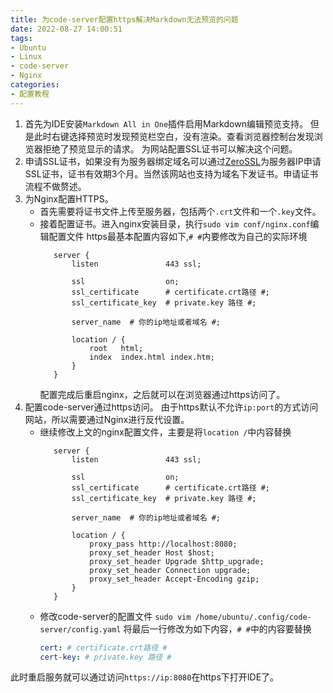 ```yaml
---
title: 为code-server配置https解决Markdown无法预览的问题
date: 2022-08-27 14:00:51
tags:
- Ubuntu
- Linux
- code-server
- Nginx
categories:
- 配置教程
---
```

1. 首先为IDE安装`Markdown All in One`插件启用Markdown编辑预览支持。
   但是此时右键选择预览时发现预览栏空白，没有渲染。查看浏览器控制台发现浏览器拒绝了预览显示的请求。
   为网站配置SSL证书可以解决这个问题。
2. 申请SSL证书，如果没有为服务器绑定域名可以通过[ZeroSSL](https://zerossl.com/)为服务器IP申请SSL证书，证书有效期3个月。当然该网站也支持为域名下发证书。申请证书流程不做赘述。
3. 为Nginx配置HTTPS。
   - 首先需要将证书文件上传至服务器，包括两个`.crt`文件和一个`.key`文件。
   - 接着配置证书。进入nginx安装目录，执行`sudo vim conf/nginx.conf`编辑配置文件
     https最基本配置内容如下,`# #`内要修改为自己的实际环境
     ```shell
        server {
    	    listen               443 ssl;
            
    	    ssl                  on;
    	    ssl_certificate      # certificate.crt路径 #; 
    	    ssl_certificate_key  # private.key 路径 #;

    	    server_name  # 你的ip地址或者域名 #;

    	    location / {
                root   html;
                index  index.html index.htm;
            }
        }
     ```
     配置完成后重启nginx，之后就可以在浏览器通过https访问了。
4. 配置code-server通过https访问。
   由于https默认不允许`ip:port`的方式访问网站，所以需要通过Nginx进行反代设置。
   - 继续修改上文的nginx配置文件，主要是将`location /`中内容替换
     ```shell
        server {
        	listen               443 ssl;
            
    	    ssl                  on;
    	    ssl_certificate      # certificate.crt路径 #; 
    	    ssl_certificate_key  # private.key 路径 #;

    	    server_name  # 你的ip地址或者域名 #;

        	location / {
                proxy_pass http://localhost:8080;
                proxy_set_header Host $host;
                proxy_set_header Upgrade $http_upgrade;
                proxy_set_header Connection upgrade;
                proxy_set_header Accept-Encoding gzip;
            }
        }
     ```
   - 修改code-server的配置文件
     `sudo vim /home/ubuntu/.config/code-server/config.yaml`
     将最后一行修改为如下内容，`# #`中的内容要替换
     ``` yaml
     cert: # certificate.crt路径 #
     cert-key: # private.key 路径 #
     ```
此时重启服务就可以通过访问`https://ip:8080`在https下打开IDE了。


